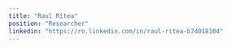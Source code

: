 ```yaml
---
title: "Raul Rîtea"
position: "Researcher"
linkedin: "https://ro.linkedin.com/in/raul-ritea-b74018104"
---
```


